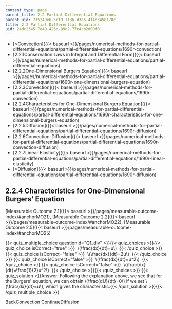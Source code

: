 ```yaml
---
content_type: page
parent_title: 2.2 Partial Differential Equations
parent_uid: 735249e6-5cf9-7136-d3a6-4f4d3458178c
title: 2.2 Partial Differential Equations
uid: 24dc2345-7e49-426d-09d2-77e4cb2d00f0
---
```


*   [\<Convection]({{< baseurl >}}/pages/numerical-methods-for-partial-differential-equations/partial-differential-equations/1690r-convection)
*   [2.2.1Conservation Laws in Integral and Differential Form]({{< baseurl >}}/pages/numerical-methods-for-partial-differential-equations/partial-differential-equations)
*   [2.2.2One-Dimensional Burgers Equation]({{< baseurl >}}/pages/numerical-methods-for-partial-differential-equations/partial-differential-equations/1690r-one-dimensional-burgers-equation)
*   [2.2.3Convection]({{< baseurl >}}/pages/numerical-methods-for-partial-differential-equations/partial-differential-equations/1690r-convection)
*   [2.2.4Characteristics for One-Dimensional Burgers Equation]({{< baseurl >}}/pages/numerical-methods-for-partial-differential-equations/partial-differential-equations/1690r-characteristics-for-one-dimensional-burgers-equation)
*   [2.2.5Diffusion]({{< baseurl >}}/pages/numerical-methods-for-partial-differential-equations/partial-differential-equations/1690r-diffusion)
*   [2.2.6Convection-Diffusion]({{< baseurl >}}/pages/numerical-methods-for-partial-differential-equations/partial-differential-equations/1690r-convection-diffusion)
*   [2.2.7Linear Elasticity]({{< baseurl >}}/pages/numerical-methods-for-partial-differential-equations/partial-differential-equations/1690r-linear-elasticity)
*   [\>Diffusion]({{< baseurl >}}/pages/numerical-methods-for-partial-differential-equations/partial-differential-equations/1690r-diffusion)

2.2.4 Characteristics for One-Dimensional Burgers' Equation
-----------------------------------------------------------

[Measurable Outcome 2.1]({{< baseurl >}}/pages/measurable-outcome-index/#anchorMO21), [Measurable Outcome 2.2]({{< baseurl >}}/pages/measurable-outcome-index/#anchorMO22), [Measurable Outcome 2.5]({{< baseurl >}}/pages/measurable-outcome-index/#anchorMO25)

{{< quiz_multiple_choice questionId="Q1_div" >}}{{< quiz_choices >}}{{< quiz_choice isCorrect="true" >}}&nbsp; \\(\\frac{dx}{dt}=u\\) &nbsp;{{< /quiz_choice >}}
{{< quiz_choice isCorrect="false" >}}&nbsp; \\(\\frac{dx}{dt}=2u\\) &nbsp;{{< /quiz_choice >}}
{{< quiz_choice isCorrect="false" >}}&nbsp; \\(\\frac{dx}{dt}=u^2\\) &nbsp;{{< /quiz_choice >}}
{{< quiz_choice isCorrect="false" >}}&nbsp; \\(\\frac{dx}{dt}=\\frac{1}{2}u^2\\) &nbsp;{{< /quiz_choice >}}{{< /quiz_choices >}}
{{< quiz_solution >}}Answer: Following the explanation above, we see that for the Burgers' equation, we can obtain \\(\\frac{dU}{dt}=0\\) if we set \\(\\frac{dx}{dt}=u\\), which gives the characteristic.{{< /quiz_solution >}}{{< /quiz_multiple_choice >}}

BackConvection ContinueDiffusion